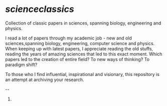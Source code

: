 # _scienceclassics_
Collection of classic papers in sciences, spanning biology, engineering and physics. 

I read a lot of papers through my academic job - new and old sciences,spanning biology, engineering, computer science and physics. When keeping up with latest papers, I appreciate reading the old stuffs, reading the years of amazing sciences that led to this exact moment. Which papers led to the creation of entire field? To new ways of thinking? To paradigm shift? 

To those who I find influential, inspirational and visionary, this repository is an attempt at archiving your research. 

-- 

1. 